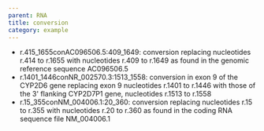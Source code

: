 ```yaml
---
parent: RNA
title: conversion
category: example
---
```


* r.415\_1655conAC096506.5:409\_1649: conversion replacing nucleotides r.414 to r.1655 with nucleotides r.409 to r.1649 as found in the genomic reference sequence AC096506.5
* r.1401\_1446conNR\_002570.3:1513\_1558: conversion in exon 9 of the CYP2D6 gene replacing exon 9 nucleotides r.1401 to r.1446 with those of the 3' flanking CYP2D7P1 gene, nucleotides r.1513 to r.1558
* r.15\_355conNM\_004006.1:20\_360: conversion replacing nucleotides r.15 to r.355 with nucleotides r.20 to r.360 as found in the coding RNA sequence file NM\_004006.1